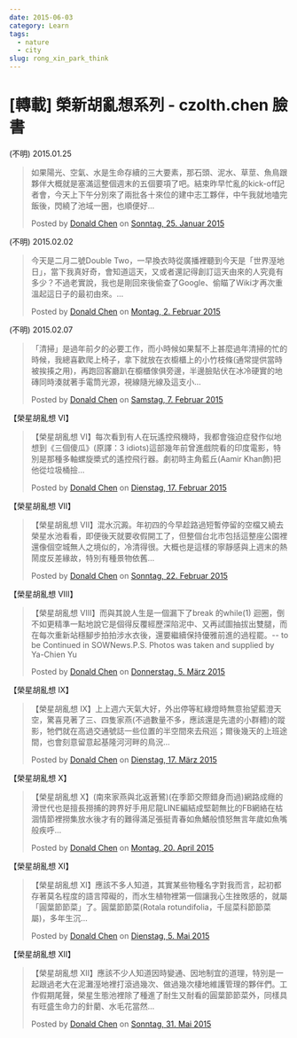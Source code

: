 ```yaml
---
date: 2015-06-03
category: Learn
tags: 
  - nature
  - city
slug: rong_xin_park_think
---
```


# [轉載] 榮新胡亂想系列 - czolth.chen 臉書

(不明) 2015.01.25

<div id="fb-root"></div><script>(function(d, s, id) {  var js, fjs = d.getElementsByTagName(s)[0];  if (d.getElementById(id)) return;  js = d.createElement(s); js.id = id;  js.src = "//connect.facebook.net/de_DE/sdk.js#xfbml=1&version=v2.3";  fjs.parentNode.insertBefore(js, fjs);}(document, 'script', 'facebook-jssdk'));</script><div class="fb-post" data-href="https://www.facebook.com/czolth.chen/posts/812962032102203" data-width="500"><div class="fb-xfbml-parse-ignore"><blockquote cite="https://www.facebook.com/czolth.chen/posts/812962032102203"><p>&#x5982;&#x679c;&#x967d;&#x5149;&#x3001;&#x7a7a;&#x6c23;&#x3001;&#x6c34;&#x662f;&#x751f;&#x547d;&#x5b58;&#x7e8c;&#x7684;&#x4e09;&#x5927;&#x8981;&#x7d20;&#xff0c;&#x90a3;&#x77f3;&#x982d;&#x3001;&#x6ce5;&#x6c34;&#x3001;&#x8349;&#x8396;&#x3001;&#x9b5a;&#x9ce5;&#x8ddf;&#x5925;&#x4f34;&#x5927;&#x6982;&#x5c31;&#x662f;&#x585e;&#x6eff;&#x9019;&#x6574;&#x500b;&#x9031;&#x672b;&#x7684;&#x4e94;&#x500b;&#x8981;&#x9805;&#x4e86;&#x5427;&#x3002;&#x7d50;&#x675f;&#x6628;&#x65e9;&#x5fd9;&#x4e82;&#x7684;kick-off&#x8a18;&#x8005;&#x6703;&#xff0c;&#x4eca;&#x5929;&#x4e0a;&#x4e0b;&#x5348;&#x5206;&#x5225;&#x4f86;&#x4e86;&#x5169;&#x6279;&#x5404;&#x5341;&#x4f86;&#x4f4d;&#x7684;&#x5efa;&#x4e2d;&#x5fd7;&#x5de5;&#x5925;&#x4f34;&#xff0c;&#x4e2d;&#x5348;&#x6211;&#x5c31;&#x5730;&#x55d1;&#x5b8c;&#x98ef;&#x5f8c;&#xff0c;&#x9583;&#x7e5e;&#x4e86;&#x6c60;&#x57df;&#x4e00;&#x5708;&#xff0c;&#x4e5f;&#x9806;&#x4fbf;&#x597d;...</p>Posted by <a href="https://www.facebook.com/czolth.chen">Donald Chen</a> on <a href="https://www.facebook.com/czolth.chen/posts/812962032102203">Sonntag, 25. Januar 2015</a></blockquote></div></div>


(不明) 2015.02.02

<div id="fb-root"></div><script>(function(d, s, id) {  var js, fjs = d.getElementsByTagName(s)[0];  if (d.getElementById(id)) return;  js = d.createElement(s); js.id = id;  js.src = "//connect.facebook.net/de_DE/sdk.js#xfbml=1&version=v2.3";  fjs.parentNode.insertBefore(js, fjs);}(document, 'script', 'facebook-jssdk'));</script><div class="fb-post" data-href="https://www.facebook.com/czolth.chen/posts/817117911686615" data-width="500"><div class="fb-xfbml-parse-ignore"><blockquote cite="https://www.facebook.com/czolth.chen/posts/817117911686615"><p>&#x4eca;&#x5929;&#x662f;&#x4e8c;&#x6708;&#x4e8c;&#x865f;Double Two&#xff0c;&#x4e00;&#x65e9;&#x63db;&#x8863;&#x6642;&#x5f9e;&#x5ee3;&#x64ad;&#x88e1;&#x807d;&#x5230;&#x4eca;&#x5929;&#x662f;&#x300c;&#x4e16;&#x754c;&#x6ebc;&#x5730;&#x65e5;&#x300d;&#xff0c;&#x7576;&#x4e0b;&#x6211;&#x771f;&#x597d;&#x5947;&#xff0c;&#x6703;&#x77e5;&#x9053;&#x9019;&#x5929;&#xff0c;&#x53c8;&#x6216;&#x8005;&#x9084;&#x8a18;&#x5f97;&#x5275;&#x8a02;&#x9019;&#x5929;&#x7531;&#x4f86;&#x7684;&#x4eba;&#x7a76;&#x7adf;&#x6709;&#x591a;&#x5c11;&#xff1f;&#x4e0d;&#x904e;&#x8001;&#x5be6;&#x8aaa;&#xff0c;&#x6211;&#x4e5f;&#x662f;&#x525b;&#x56de;&#x4f86;&#x5f8c;&#x5077;&#x67e5;&#x4e86;Google&#x3001;&#x5077;&#x7784;&#x4e86;Wiki&#x624d;&#x518d;&#x6b21;&#x91cd;&#x6eab;&#x8d77;&#x9019;&#x65e5;&#x5b50;&#x7684;&#x6700;&#x521d;&#x7531;&#x4f86;&#x3002;...</p>Posted by <a href="https://www.facebook.com/czolth.chen">Donald Chen</a> on <a href="https://www.facebook.com/czolth.chen/posts/817117911686615">Montag, 2. Februar 2015</a></blockquote></div></div>


(不明) 2015.02.07

<div id="fb-root"></div><script>(function(d, s, id) {  var js, fjs = d.getElementsByTagName(s)[0];  if (d.getElementById(id)) return;  js = d.createElement(s); js.id = id;  js.src = "//connect.facebook.net/de_DE/sdk.js#xfbml=1&version=v2.3";  fjs.parentNode.insertBefore(js, fjs);}(document, 'script', 'facebook-jssdk'));</script><div class="fb-post" data-href="https://www.facebook.com/czolth.chen/posts/819423248122748" data-width="500"><div class="fb-xfbml-parse-ignore"><blockquote cite="https://www.facebook.com/czolth.chen/posts/819423248122748"><p>&#x300c;&#x6e05;&#x6383;&#x300d;&#x662f;&#x904e;&#x5e74;&#x524d;&#x5915;&#x7684;&#x5fc5;&#x8981;&#x5de5;&#x4f5c;&#xff0c;&#x800c;&#x5c0f;&#x6642;&#x5019;&#x5982;&#x679c;&#x5e6b;&#x4e0d;&#x4e0a;&#x751a;&#x9ebc;&#x904e;&#x5e74;&#x6e05;&#x6383;&#x7684;&#x5fd9;&#x7684;&#x6642;&#x5019;&#xff0c;&#x6211;&#x7e3d;&#x559c;&#x6b61;&#x722c;&#x4e0a;&#x6905;&#x5b50;&#xff0c;&#x62ff;&#x4e0b;&#x5c31;&#x653e;&#x5728;&#x8863;&#x6ae5;&#x6ac3;&#x4e0a;&#x7684;&#x5c0f;&#x7af9;&#x679d;&#x689d;(&#x901a;&#x5e38;&#x63d0;&#x4f9b;&#x7576;&#x6642;&#x88ab;&#x6328;&#x63cd;&#x4e4b;&#x7528;)&#xff0c;&#x518d;&#x8dd1;&#x56de;&#x5ba2;&#x5ef3;&#x8db4;&#x5728;&#x6ae5;&#x6ac3;&#x50a2;&#x4ff1;&#x65c1;&#x908a;&#xff0c;&#x534a;&#x908a;&#x81c9;&#x8cbc;&#x4f0f;&#x5728;&#x51b0;&#x51b7;&#x786c;&#x5be6;&#x7684;&#x5730;&#x78da;&#x540c;&#x6642;&#x6e4a;&#x5c31;&#x8457;&#x624b;&#x96fb;&#x7b52;&#x5149;&#x6e90;&#xff0c;&#x8996;&#x7dda;&#x96a8;&#x5149;&#x7dda;&#x53ca;&#x9019;&#x652f;&#x5c0f;...</p>Posted by <a href="https://www.facebook.com/czolth.chen">Donald Chen</a> on <a href="https://www.facebook.com/czolth.chen/posts/819423248122748">Samstag, 7. Februar 2015</a></blockquote></div></div>


【榮星胡亂想 VI】

<div id="fb-root"></div><script>(function(d, s, id) {  var js, fjs = d.getElementsByTagName(s)[0];  if (d.getElementById(id)) return;  js = d.createElement(s); js.id = id;  js.src = "//connect.facebook.net/de_DE/sdk.js#xfbml=1&version=v2.3";  fjs.parentNode.insertBefore(js, fjs);}(document, 'script', 'facebook-jssdk'));</script><div class="fb-post" data-href="https://www.facebook.com/czolth.chen/posts/823986917666381" data-width="500"><div class="fb-xfbml-parse-ignore"><blockquote cite="https://www.facebook.com/czolth.chen/posts/823986917666381"><p>&#x3010;&#x69ae;&#x661f;&#x80e1;&#x4e82;&#x60f3; VI&#x3011;&#x6bcf;&#x6b21;&#x770b;&#x5230;&#x6709;&#x4eba;&#x5728;&#x73a9;&#x9059;&#x63a7;&#x98db;&#x6a5f;&#x6642;&#xff0c;&#x6211;&#x90fd;&#x6703;&#x5f37;&#x8feb;&#x75c7;&#x767c;&#x4f5c;&#x4f3c;&#x5730;&#x60f3;&#x5230;&#x300a;&#x4e09;&#x500b;&#x50bb;&#x74dc;&#x300b;(&#x539f;&#x8b6f;&#xff1a;3 idiots)&#x9019;&#x90e8;&#x5e7e;&#x5e74;&#x524d;&#x66fe;&#x9032;&#x6232;&#x9662;&#x770b;&#x7684;&#x5370;&#x5ea6;&#x96fb;&#x5f71;&#xff0c;&#x7279;&#x5225;&#x662f;&#x90a3;&#x7a2e;&#x591a;&#x8ef8;&#x87ba;&#x65cb;&#x69f3;&#x5f0f;&#x7684;&#x9059;&#x63a7;&#x98db;&#x884c;&#x5668;&#x3002;&#x5287;&#x521d;&#x6642;&#x4e3b;&#x89d2;&#x85cd;&#x4e18;(Aamir Khan&#x98fe;)&#x628a;&#x4ed6;&#x5f9e;&#x5783;&#x573e;&#x6876;&#x64bf;...</p>Posted by <a href="https://www.facebook.com/czolth.chen">Donald Chen</a> on <a href="https://www.facebook.com/czolth.chen/posts/823986917666381">Dienstag, 17. Februar 2015</a></blockquote></div></div>

【榮星胡亂想 VII】
<div id="fb-root"></div><script>(function(d, s, id) {  var js, fjs = d.getElementsByTagName(s)[0];  if (d.getElementById(id)) return;  js = d.createElement(s); js.id = id;  js.src = "//connect.facebook.net/de_DE/sdk.js#xfbml=1&version=v2.3";  fjs.parentNode.insertBefore(js, fjs);}(document, 'script', 'facebook-jssdk'));</script><div class="fb-post" data-href="https://www.facebook.com/czolth.chen/posts/826239104107829" data-width="500"><div class="fb-xfbml-parse-ignore"><blockquote cite="https://www.facebook.com/czolth.chen/posts/826239104107829"><p>&#x3010;&#x69ae;&#x661f;&#x80e1;&#x4e82;&#x60f3; VII&#x3011;&#x6df7;&#x6c34;&#x6c89;&#x6fb1;&#x3002;&#x5e74;&#x521d;&#x56db;&#x7684;&#x4eca;&#x65e9;&#x8d81;&#x8def;&#x904e;&#x77ed;&#x66ab;&#x505c;&#x7559;&#x7684;&#x7a7a;&#x6a94;&#x53c8;&#x7e5e;&#x53bb;&#x69ae;&#x661f;&#x6c34;&#x6c60;&#x770b;&#x770b;&#xff0c;&#x5373;&#x4fbf;&#x5f8c;&#x5929;&#x5c31;&#x8981;&#x6536;&#x5047;&#x958b;&#x5de5;&#x4e86;&#xff0c;&#x4f46;&#x6574;&#x500b;&#x53f0;&#x5317;&#x5e02;&#x5305;&#x62ec;&#x9019;&#x6574;&#x5ea7;&#x516c;&#x5712;&#x88e1;&#x9084;&#x50cf;&#x500b;&#x7a7a;&#x57ce;&#x7121;&#x4eba;&#x4e4b;&#x5883;&#x4f3c;&#x7684;&#xff0c;&#x51b7;&#x6e05;&#x5f97;&#x5f88;&#x3002;&#x5927;&#x6982;&#x4e5f;&#x662f;&#x9019;&#x6a23;&#x7684;&#x5be7;&#x975c;&#x611f;&#x8207;&#x4e0a;&#x9031;&#x672b;&#x7684;&#x71b1;&#x9b27;&#x5ea6;&#x53cd;&#x5dee;&#x7de3;&#x6545;&#xff0c;&#x7279;&#x5225;&#x6709;&#x7a2e;&#x666f;&#x7269;&#x4f9d;&#x820a;...</p>Posted by <a href="https://www.facebook.com/czolth.chen">Donald Chen</a> on <a href="https://www.facebook.com/czolth.chen/posts/826239104107829">Sonntag, 22. Februar 2015</a></blockquote></div></div>


【榮星胡亂想 VIII】

<div id="fb-root"></div><script>(function(d, s, id) {  var js, fjs = d.getElementsByTagName(s)[0];  if (d.getElementById(id)) return;  js = d.createElement(s); js.id = id;  js.src = "//connect.facebook.net/de_DE/sdk.js#xfbml=1&version=v2.3";  fjs.parentNode.insertBefore(js, fjs);}(document, 'script', 'facebook-jssdk'));</script><div class="fb-post" data-href="https://www.facebook.com/czolth.chen/posts/831492293582510" data-width="500"><div class="fb-xfbml-parse-ignore"><blockquote cite="https://www.facebook.com/czolth.chen/posts/831492293582510"><p>&#x3010;&#x69ae;&#x661f;&#x80e1;&#x4e82;&#x60f3; VIII&#x3011;&#x800c;&#x8207;&#x5176;&#x8aaa;&#x4eba;&#x751f;&#x662f;&#x4e00;&#x500b;&#x6f0f;&#x4e0b;&#x4e86;break &#x7684;while(1) &#x8ff4;&#x5708;&#xff0c;&#x5012;&#x4e0d;&#x5982;&#x66f4;&#x7cbe;&#x6e96;&#x4e00;&#x9ede;&#x5730;&#x8aaa;&#x5b83;&#x662f;&#x500b;&#x5f97;&#x53cd;&#x8986;&#x7d93;&#x6b77;&#x6df1;&#x9677;&#x6ce5;&#x4e2d;&#x3001;&#x53c8;&#x518d;&#x8a66;&#x5716;&#x62bd;&#x62d4;&#x51fa;&#x96d9;&#x817f;&#xff0c;&#x800c;&#x5728;&#x6bcf;&#x6b21;&#x91cd;&#x65b0;&#x7ad9;&#x7a69;&#x8173;&#x6b65;&#x62cd;&#x62cd;&#x6d89;&#x6c34;&#x8863;&#x5f8c;&#xff0c;&#x9084;&#x8981;&#x7e7c;&#x7e8c;&#x4fdd;&#x6301;&#x512a;&#x96c5;&#x524d;&#x9032;&#x7684;&#x904e;&#x7a0b;&#x7f77;&#x3002;-- to be Continued in SOWNews.P.S. Photos was taken and supplied by Ya-Chien Yu</p>Posted by <a href="https://www.facebook.com/czolth.chen">Donald Chen</a> on <a href="https://www.facebook.com/czolth.chen/posts/831492293582510">Donnerstag, 5. März 2015</a></blockquote></div></div>

【榮星胡亂想 IX】

<div id="fb-root"></div><script>(function(d, s, id) {  var js, fjs = d.getElementsByTagName(s)[0];  if (d.getElementById(id)) return;  js = d.createElement(s); js.id = id;  js.src = "//connect.facebook.net/de_DE/sdk.js#xfbml=1&version=v2.3";  fjs.parentNode.insertBefore(js, fjs);}(document, 'script', 'facebook-jssdk'));</script><div class="fb-post" data-href="https://www.facebook.com/czolth.chen/posts/837856736279399" data-width="500"><div class="fb-xfbml-parse-ignore"><blockquote cite="https://www.facebook.com/czolth.chen/posts/837856736279399"><p>&#x3010;&#x69ae;&#x661f;&#x80e1;&#x4e82;&#x60f3; IX&#x3011;&#x4e0a;&#x4e0a;&#x9031;&#x516d;&#x5929;&#x6c23;&#x5927;&#x597d;&#xff0c;&#x5916;&#x51fa;&#x505c;&#x7b49;&#x7d05;&#x7da0;&#x71c8;&#x6642;&#x7121;&#x610f;&#x62ac;&#x671b;&#x85cd;&#x6f84;&#x5929;&#x7a7a;&#xff0c;&#x9a5a;&#x559c;&#x898b;&#x8457;&#x4e86;&#x4e09;&#x3001;&#x56db;&#x96bb;&#x5bb6;&#x71d5;(&#x4e0d;&#x904e;&#x6578;&#x91cf;&#x4e0d;&#x591a;&#xff0c;&#x61c9;&#x8a72;&#x9084;&#x662f;&#x5148;&#x9063;&#x7684;&#x5c0f;&#x7fa4;&#x9ad4;)&#x7684;&#x8e64;&#x5f71;&#xff0c;&#x7260;&#x5011;&#x5c31;&#x5728;&#x9ad8;&#x904e;&#x4ea4;&#x901a;&#x865f;&#x8a8c;&#x4e00;&#x4e9b;&#x4f4d;&#x7f6e;&#x7684;&#x534a;&#x7a7a;&#x9593;&#x4f86;&#x53bb;&#x98db;&#x5de1;&#xff1b;&#x723e;&#x5f8c;&#x5e7e;&#x5929;&#x7684;&#x4e0a;&#x73ed;&#x9014;&#x9593;&#xff0c;&#x4e5f;&#x6703;&#x523b;&#x610f;&#x7559;&#x610f;&#x8d77;&#x57fa;&#x9686;&#x6cb3;&#x6cb3;&#x7554;&#x7684;&#x9ce5;&#x6cc1;...</p>Posted by <a href="https://www.facebook.com/czolth.chen">Donald Chen</a> on <a href="https://www.facebook.com/czolth.chen/posts/837856736279399">Dienstag, 17. März 2015</a></blockquote></div></div>

【榮星胡亂想 X】

<div id="fb-root"></div><script>(function(d, s, id) {  var js, fjs = d.getElementsByTagName(s)[0];  if (d.getElementById(id)) return;  js = d.createElement(s); js.id = id;  js.src = "//connect.facebook.net/de_DE/sdk.js#xfbml=1&version=v2.3";  fjs.parentNode.insertBefore(js, fjs);}(document, 'script', 'facebook-jssdk'));</script><div class="fb-post" data-href="https://www.facebook.com/czolth.chen/posts/853854594679613" data-width="500"><div class="fb-xfbml-parse-ignore"><blockquote cite="https://www.facebook.com/czolth.chen/posts/853854594679613"><p>&#x3010;&#x69ae;&#x661f;&#x80e1;&#x4e82;&#x60f3; X&#x3011;(&#x5357;&#x4f86;&#x5bb6;&#x71d5;&#x8207;&#x5317;&#x8fd4;&#x84bc;&#x9dfa;)(&#x5728;&#x5b63;&#x7bc0;&#x4ea4;&#x969b;&#x932f;&#x8eab;&#x800c;&#x904e;)&#x7db2;&#x8def;&#x6210;&#x766e;&#x7684;&#x6ed1;&#x4e16;&#x4ee3;&#x4e5f;&#x662f;&#x64c5;&#x9577;&#x6488;&#x6355;&#x7684;&#x8de8;&#x754c;&#x597d;&#x624b;&#x7528;&#x5c3c;&#x9f8d;LINE&#x7de8;&#x7d50;&#x6210;&#x5805;&#x97cc;&#x7121;&#x6bd4;&#x7684;FB&#x7db2;&#x7d61;&#x5728;&#x67af;&#x6db8;&#x60c5;&#x7bc0;&#x88e1;&#x6488;&#x96c6;&#x653e;&#x6c34;&#x5f8c;&#x624d;&#x6709;&#x7684;&#x96e3;&#x5f97;&#x6eff;&#x8db3;&#x5f35;&#x633a;&#x9752;&#x6625;&#x5982;&#x9b5a;&#x9c2d;&#x822c;&#x61a4;&#x6012;&#x7121;&#x8a00;&#x5e74;&#x6b72;&#x5982;&#x9b5a;&#x5634;&#x822c;&#x75be;&#x547c;...</p>Posted by <a href="https://www.facebook.com/czolth.chen">Donald Chen</a> on <a href="https://www.facebook.com/czolth.chen/posts/853854594679613">Montag, 20. April 2015</a></blockquote></div></div>

【榮星胡亂想 XI】

<div id="fb-root"></div><script>(function(d, s, id) {  var js, fjs = d.getElementsByTagName(s)[0];  if (d.getElementById(id)) return;  js = d.createElement(s); js.id = id;  js.src = "//connect.facebook.net/de_DE/sdk.js#xfbml=1&version=v2.3";  fjs.parentNode.insertBefore(js, fjs);}(document, 'script', 'facebook-jssdk'));</script><div class="fb-post" data-href="https://www.facebook.com/czolth.chen/posts/860298617368544" data-width="500"><div class="fb-xfbml-parse-ignore"><blockquote cite="https://www.facebook.com/czolth.chen/posts/860298617368544"><p>&#x3010;&#x69ae;&#x661f;&#x80e1;&#x4e82;&#x60f3; XI&#x3011;&#x61c9;&#x8a72;&#x4e0d;&#x591a;&#x4eba;&#x77e5;&#x9053;&#xff0c;&#x5176;&#x5be6;&#x67d0;&#x4e9b;&#x7269;&#x7a2e;&#x540d;&#x5b57;&#x5c0d;&#x6211;&#x800c;&#x8a00;&#xff0c;&#x8d77;&#x521d;&#x90fd;&#x5b58;&#x8457;&#x83ab;&#x540d;&#x7a0b;&#x5ea6;&#x7684;&#x8a9e;&#x8a00;&#x969c;&#x7919;&#x7684;&#xff0c;&#x800c;&#x6c34;&#x751f;&#x690d;&#x7269;&#x88e1;&#x7b2c;&#x4e00;&#x500b;&#x8b93;&#x6211;&#x5fc3;&#x751f;&#x632b;&#x6557;&#x611f;&#x7684;&#xff0c;&#x5c31;&#x5c6c;&#x300c;&#x5713;&#x8449;&#x7bc0;&#x7bc0;&#x83dc;&#x300d;&#x4e86;&#x3002;&#x5713;&#x8449;&#x7bc0;&#x7bc0;&#x83dc;(Rotala rotundifolia&#xff0c;&#x5343;&#x5c48;&#x83dc;&#x79d1;&#x7bc0;&#x7bc0;&#x83dc;&#x5c6c;)&#xff0c;&#x591a;&#x5e74;&#x751f;&#x6c89;...</p>Posted by <a href="https://www.facebook.com/czolth.chen">Donald Chen</a> on <a href="https://www.facebook.com/czolth.chen/posts/860298617368544">Dienstag, 5. Mai 2015</a></blockquote></div></div>

【榮星胡亂想 XII】

<div id="fb-root"></div><script>(function(d, s, id) {  var js, fjs = d.getElementsByTagName(s)[0];  if (d.getElementById(id)) return;  js = d.createElement(s); js.id = id;  js.src = "//connect.facebook.net/de_DE/sdk.js#xfbml=1&version=v2.3";  fjs.parentNode.insertBefore(js, fjs);}(document, 'script', 'facebook-jssdk'));</script><div class="fb-post" data-href="https://www.facebook.com/czolth.chen/posts/871664556231950" data-width="500"><div class="fb-xfbml-parse-ignore"><blockquote cite="https://www.facebook.com/czolth.chen/posts/871664556231950"><p>&#x3010;&#x69ae;&#x661f;&#x80e1;&#x4e82;&#x60f3; XII&#x3011;&#x61c9;&#x8a72;&#x4e0d;&#x5c11;&#x4eba;&#x77e5;&#x9053;&#x56e0;&#x6642;&#x8b8a;&#x901a;&#x3001;&#x56e0;&#x5730;&#x5236;&#x5b9c;&#x7684;&#x9053;&#x7406;&#xff0c;&#x7279;&#x5225;&#x662f;&#x4e00;&#x8d77;&#x8ddf;&#x904e;&#x8001;&#x5927;&#x5728;&#x6ce5;&#x7058;&#x6ebc;&#x5730;&#x88e1;&#x6253;&#x6efe;&#x904e;&#x5e7e;&#x6b21;&#x3001;&#x505a;&#x904e;&#x5e7e;&#x6b21;&#x68f2;&#x5730;&#x7dad;&#x8b77;&#x7ba1;&#x7406;&#x7684;&#x5925;&#x4f34;&#x5011;&#x3002;&#x5de5;&#x4f5c;&#x5047;&#x671f;&#x5c3e;&#x8072;&#xff0c;&#x69ae;&#x661f;&#x751f;&#x614b;&#x6c60;&#x88e1;&#x9664;&#x4e86;&#x7a2e;&#x9032;&#x4e86;&#x8010;&#x751f;&#x53c8;&#x8010;&#x770b;&#x7684;&#x5713;&#x8449;&#x7bc0;&#x7bc0;&#x83dc;&#x5916;&#xff0c;&#x540c;&#x6a23;&#x5177;&#x6709;&#x65fa;&#x76db;&#x751f;&#x547d;&#x529b;&#x7684;&#x91dd;&#x85fa;&#x3001;&#x6c34;&#x6bdb;&#x82b1;&#x7576;&#x7136;...</p>Posted by <a href="https://www.facebook.com/czolth.chen">Donald Chen</a> on <a href="https://www.facebook.com/czolth.chen/posts/871664556231950">Sonntag, 31. Mai 2015</a></blockquote></div></div>
